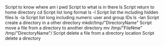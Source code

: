 Script to know where am i pwd
Script to what is in there ls
Script return to home directory cd
Script list long format ls -l
Script list the including hidden files ls -la
Script list long including numeric user and group IDs ls -lan
Script create a directory in a other directory mkdir/tmp/"DirectoryName"
Script move a file from a directory to another directory mv /tmp/"FileNme" /tmp/"DirectoryName"/
Script delete a file from a directory location
Script delete a directory
